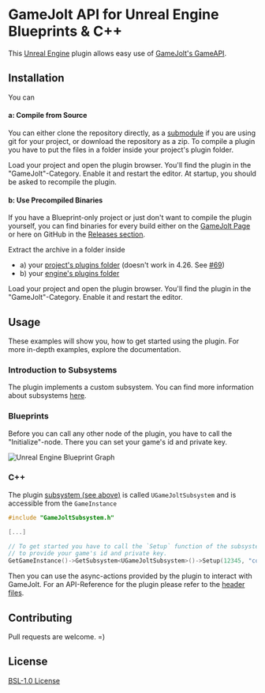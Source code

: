 # GameJolt API for Unreal Engine Blueprints & C++

This [Unreal Engine](https://www.unrealengine.com/) plugin allows easy use of [GameJolt's GameAPI](https://gamejolt.com/game-api).

## Installation

You can   
#### a: Compile from Source

You can either clone the repository directly, as a [submodule](https://git-scm.com/book/de/v2/Git-Tools-Submodule) if you are using git for your project, or download the repository as a zip. To compile a plugin you have to put the files in a folder inside your project's plugin folder.

Load your project and open the plugin browser. You'll find the plugin in the "GameJolt"-Category. Enable it and restart the editor. At startup, you should be asked to recompile the plugin.

#### b: Use Precompiled Binaries

If you have a Blueprint-only project or just don't want to compile the plugin yourself, you can find binaries for every build either on the [GameJolt Page](https://gamejolt.com/games/gjapi-bp/318270) or here on GitHub in the [Releases section](https://github.com/freezernick/ue-gjapi-core/releases).

Extract the archive in a folder inside
 - a) your [project's plugins folder](https://docs.unrealengine.com/4.27/en-US/ProductionPipelines/Plugins/#pluginfolders) (doesn't work in 4.26. See <a href="https://github.com/freezernick/ue-gjapi-core/issues/69">#69</a>)
 - b) your [engine's plugins folder](https://docs.unrealengine.com/4.27/en-US/ProductionPipelines/Plugins/#pluginfolders)

Load your project and open the plugin browser. You'll find the plugin in the "GameJolt"-Category. Enable it and restart the editor.

## Usage

These examples will show you, how to get started using the plugin. For more in-depth examples, explore the documentation.

### Introduction to Subsystems

The plugin implements a custom subsystem. You can find more information about subsystems [here](https://docs.unrealengine.com/4.27/en-US/ProgrammingAndScripting/Subsystems/).

### Blueprints

Before you can call any other node of the plugin, you have to call the "Initialize"-node. There you can set your game's id and private key.

![Unreal Engine Blueprint Graph](https://user-images.githubusercontent.com/27819706/213867463-ce81d27a-8c20-448b-b3ab-23b9b6f6162f.png)

### C++

The plugin [subsystem (see above)](#introduction-to-subsystems) is called `UGameJoltSubsystem` and is accessible from the `GameInstance`

```c++
#include "GameJoltSubsystem.h"

[...]

// To get started you have to call the `Setup` function of the subsystem
// to provide your game's id and private key.
GetGameInstance()->GetSubsystem<UGameJoltSubsystem>()->Setup(12345, "coolPrivateKey");
```
Then you can use the async-actions provided by the plugin to interact with GameJolt. For an API-Reference for the plugin please refer to the [header files](Source/GameJoltAPI/Public/).

## Contributing
Pull requests are welcome. =)

## License
[BSL-1.0 License](LICENSE.md)
